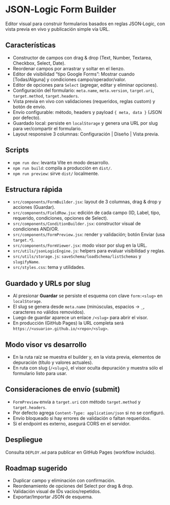 # JSON‑Logic Form Builder

Editor visual para construir formularios basados en reglas JSON‑Logic, con vista previa en vivo y publicación simple vía URL.

## Características

- Constructor de campos con drag & drop (Text, Number, Textarea, Checkbox, Select, Date).
- Reordenar campos por arrastrar y soltar en el lienzo.
- Editor de visibilidad “tipo Google Forms”: Mostrar cuando [Todas/Alguna] y condiciones campo/operador/valor.
- Editor de opciones para `Select` (agregar, editar y eliminar opciones).
- Configuración del formulario: `meta.name`, `meta.version`, `target.uri`, `target.method`, `target.headers`.
- Vista previa en vivo con validaciones (requeridos, reglas custom) y botón de envío.
- Envío configurable: método, headers y payload `{ meta, data }` (JSON por defecto).
- Guardado local: persiste en `localStorage` y genera una URL por slug para ver/compartir el formulario.
- Layout responsive 3 columnas: Configuración | Diseño | Vista previa.

## Scripts

- `npm run dev`: levanta Vite en modo desarrollo.
- `npm run build`: compila a producción en `dist/`.
- `npm run preview`: sirve `dist/` localmente.

## Estructura rápida

- `src/components/FormBuilder.jsx`: layout de 3 columnas, drag & drop y acciones (Guardar).
- `src/components/FieldRow.jsx`: edición de cada campo (ID, Label, tipo, requerido, condiciones, opciones de Select).
- `src/components/ConditionBuilder.jsx`: constructor visual de condiciones AND/OR.
- `src/components/FormPreview.jsx`: render y validación; botón Enviar (usa `target.*`).
- `src/components/FormViewer.jsx`: modo visor por slug en la URL.
- `src/utils/jsonLogicEngine.js`: helpers para evaluar visibilidad y reglas.
- `src/utils/storage.js`: `saveSchema/loadSchema/listSchemas` y `slugifyName`.
- `src/styles.css`: tema y utilidades.

## Guardado y URLs por slug

- Al presionar **Guardar** se persiste el esquema con clave `form:<slug>` en `localStorage`.
- El slug se genera desde `meta.name` (minúsculas, espacios → `_`, caracteres no válidos removidos).
- Luego de guardar aparece un enlace `/<slug>` para abrir el visor.
- En producción (GitHub Pages) la URL completa será `https://<usuario>.github.io/<repo>/<slug>`.

## Modo visor vs desarrollo

- En la ruta raíz se muestra el builder y, en la vista previa, elementos de depuración (título y valores actuales).
- En ruta con slug (`/<slug>`), el visor oculta depuración y muestra sólo el formulario listo para usar.

## Consideraciones de envío (submit)

- `FormPreview` envía a `target.uri` con método `target.method` y `target.headers`.
- Por defecto agrega `Content-Type: application/json` si no se configuró.
- Envío bloqueado si hay errores de validación o faltan requeridos.
- Si el endpoint es externo, asegurá CORS en el servidor.

## Despliegue

Consulta `DEPLOY.md` para publicar en GitHub Pages (workflow incluido).

## Roadmap sugerido

- Duplicar campo y eliminación con confirmación.
- Reordenamiento de opciones del Select por drag & drop.
- Validación visual de IDs vacíos/repetidos.
- Exportar/Importar JSON de esquema.

